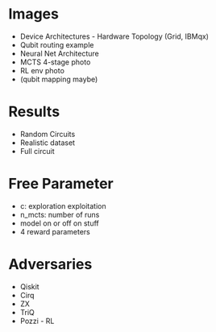 # Images

* Device Architectures - Hardware Topology (Grid, IBMqx)
* Qubit routing example
* Neural Net Architecture
* MCTS 4-stage photo
* RL env photo
* (qubit mapping maybe)

# Results

* Random Circuits
* Realistic dataset
* Full circuit

# Free Parameter
* c: exploration exploitation
* n_mcts: number of runs
* model on or off on stuff
* 4 reward parameters

# Adversaries
* Qiskit
* Cirq
* ZX
* TriQ
* Pozzi - RL
